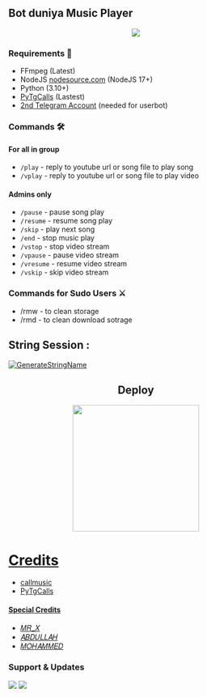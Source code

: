 <h2 align="centre">Bot duniya Music Player</h2>

<p align="center">
  <img src="https://telegra.ph/file/ccb4621de8175508fecd1.jpg">
</p>

<h3>Requirements 📝</h3>

- FFmpeg (Latest)
- NodeJS [nodesource.com](https://nodesource.com/) (NodeJS 17+)
- Python (3.10+)
- [PyTgCalls](https://github.com/pytgcalls/pytgcalls) (Lastest)
- [2nd Telegram Account](https://telegram.org/blog/themes-accounts#multiple-accounts) (needed for userbot)

### Commands 🛠
#### For all in group
- `/play` - reply to youtube url or song file to play song
- `/vplay` - reply to youtube url or song file to play video
#### Admins only
- `/pause` - pause song play
- `/resume` - resume song play
- `/skip` - play next song
- `/end` - stop music play
- `/vstop` - stop video stream
- `/vpause` - pause video stream
- `/vresume` - resume video stream
- `/vskip` - skip video stream

### Commands for Sudo Users ⚔️
- /rmw - to clean storage
- /rmd - to clean download sotrage

## String Session :
[![GenerateStringName](https://img.shields.iobadge/repl.it-generateStringName-white)](https://t.me/Decode_String_bot)


<h2 align="center">
   Deploy
</h2>

<p align="center">
<a href="https://heroku.com/deploy?template=https://github.com/Abdulrahmman8894/music_mr_x"><img src="https://img.shields.io/badge/Deploy%20Ke%20Heroku-black?style=flat&logo=heroku" width="250""/</a>  

# Credits
- callmusic 
- PyTgCalls

#### Special Credits
- [𝑀𝑅_𝑋](https://t.me/MR_X_N)
- [𝐴𝐵𝐷𝑈𝐿𝐿𝐴𝐻](https://t.me/MR_X_N3)
- [𝑀𝑂𝐻𝐴𝑀𝑀𝐸𝐷](https://t.me/MR_X_N2)

### Support & Updates 
<a href="https://t.me/SULTAN1_1B"><img src="https://img.shields.io/badge/Join-Group%20Support-red.svg?style=for-the-badge&logo=Telegram"></a> <a href="https://t.me/MR_X_N_2"><img src="https://img.shields.io/badge/Join-Updates%20Channel-white.svg?style=for-the-badge&logo=Telegram"></a>
